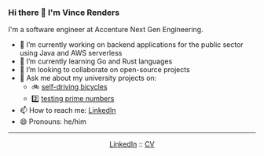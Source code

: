 ### Hi there 👋 I'm Vince Renders

<!--
**render3d/render3d** is a ✨ _special_ ✨ repository because its `README.md` (this file) appears on your GitHub profile.

Here are some ideas to get you started:

- 🔭 I’m currently working on ...
- 🌱 I’m currently learning ...
- 👯 I’m looking to collaborate on ...
- 🤔 I’m looking for help with ...
- 💬 Ask me about ...
- 📫 How to reach me: ...
- 😄 Pronouns: ...
- ⚡ Fun fact: ...
-->

I'm a software engineer at Accenture Next Gen Engineering.

- 🔭 I’m currently working on backend applications for the public sector using Java and AWS serverless
- 🌱 I’m currently learning Go and Rust languages
- 👯 I’m looking to collaborate on open-source projects
- 💬 Ask me about my university projects on:
  - 🚲 [self-driving bicycles](https://render3d.tech/bicycle.pdf)
  - 2️⃣ [testing prime numbers](https://render3d.tech/primes.pdf)
- 📫 How to reach me: <a href="https://www.linkedin.com/in/render3d/">LinkedIn</a>
- 😄 Pronouns: he/him

---

<p align="center">
  <a href="https://www.linkedin.com/in/render3d/">LinkedIn</a> ::
  <a href="https://render3d.tech/cv.pdf">CV</a>
</p>
